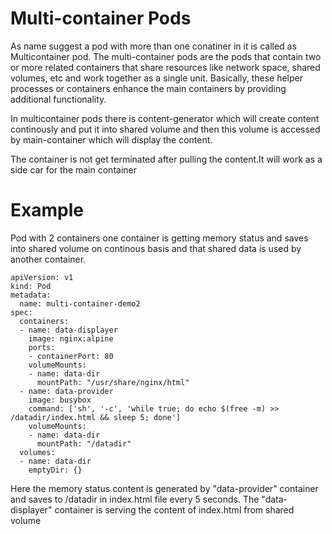 # Multi-container Pods

As name suggest a pod with more than one conatiner in it is called as Multicontainer pod.
The multi-container pods are the pods that contain two or more related containers that share resources like network space, shared volumes, etc and work together as a single unit. Basically, these helper processes or containers enhance the main containers by providing additional functionality.

In multicontainer pods there is content-generator which will create content continously and put it into shared volume and then this volume is accessed by main-container which will display the content.

The container is not get terminated after pulling the content.It will work as a side car for the main container


# Example
Pod with 2 containers one container is getting memory status and saves into shared volume on continous basis and that shared data is used by another container.

```console
apiVersion: v1
kind: Pod
metadata:
  name: multi-container-demo2
spec:
  containers:
  - name: data-displayer
    image: nginx:alpine
    ports:
    - containerPort: 80
    volumeMounts:
    - name: data-dir
      mountPath: "/usr/share/nginx/html"
  - name: data-provider
    image: busybox
    command: ['sh', '-c', 'while true; do echo $(free -m) >> /datadir/index.html && sleep 5; done']
    volumeMounts:
    - name: data-dir
      mountPath: "/datadir"
  volumes:
  - name: data-dir
    emptyDir: {}
```

Here the memory status content is generated by "data-provider" container and saves to /datadir in index.html file every 5 seconds.
The "data-displayer" container is serving the content of index.html from shared volume
